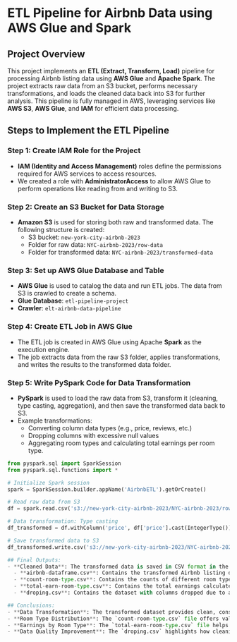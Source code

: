 # ETL Pipeline for Airbnb Data using AWS Glue and Spark

## Project Overview

This project implements an **ETL (Extract, Transform, Load)** pipeline for processing Airbnb listing data using **AWS Glue** and **Apache Spark**. The project extracts raw data from an S3 bucket, performs necessary transformations, and loads the cleaned data back into S3 for further analysis. This pipeline is fully managed in AWS, leveraging services like **AWS S3**, **AWS Glue**, and **IAM** for efficient data processing.

## Steps to Implement the ETL Pipeline

### Step 1: Create IAM Role for the Project

- **IAM (Identity and Access Management)** roles define the permissions required for AWS services to access resources.
- We created a role with **AdministratorAccess** to allow AWS Glue to perform operations like reading from and writing to S3.

### Step 2: Create an S3 Bucket for Data Storage

- **Amazon S3** is used for storing both raw and transformed data. The following structure is created:
  - S3 bucket: `new-york-city-airbnb-2023`
  - Folder for raw data: `NYC-airbnb-2023/row-data`
  - Folder for transformed data: `NYC-airbnb-2023/transformed-data`

### Step 3: Set up AWS Glue Database and Table

- **AWS Glue** is used to catalog the data and run ETL jobs. The data from S3 is crawled to create a schema.
- **Glue Database**: `etl-pipeline-project`
- **Crawler**: `elt-airbnb-data-pipeline`

### Step 4: Create ETL Job in AWS Glue

- The ETL job is created in AWS Glue using Apache **Spark** as the execution engine.
- The job extracts data from the raw S3 folder, applies transformations, and writes the results to the transformed data folder.

### Step 5: Write PySpark Code for Data Transformation

- **PySpark** is used to load the raw data from S3, transform it (cleaning, type casting, aggregation), and then save the transformed data back to S3.
- Example transformations:
  - Converting column data types (e.g., price, reviews, etc.)
  - Dropping columns with excessive null values
  - Aggregating room types and calculating total earnings per room type.

```python
from pyspark.sql import SparkSession
from pyspark.sql.functions import *

# Initialize Spark session
spark = SparkSession.builder.appName('AirbnbETL').getOrCreate()

# Read raw data from S3
df = spark.read.csv('s3://new-york-city-airbnb-2023/NYC-airbnb-2023/row-data/', header=True, inferSchema=True)

# Data transformation: Type casting
df_transformed = df.withColumn('price', df['price'].cast(IntegerType()))

# Save transformed data to S3
df_transformed.write.csv('s3://new-york-city-airbnb-2023/NYC-airbnb-2023/transformed-data/')

## Final Outputs:
- **Cleaned Data**: The transformed data is saved in CSV format in the `transformed-data` folder of the S3 bucket. The folder contains the following CSV files:
  - **airbnb-dataframe.csv**: Contains the transformed Airbnb listing data with correct data types.
  - **count-room-type.csv**: Contains the counts of different room types available in the dataset.
  - **total-earn-room-type.csv**: Contains the total earnings calculated for each room type.
  - **droping.csv**: Contains the dataset with columns dropped due to a high number of null values.

## Conclusions:
- **Data Transformation**: The transformed dataset provides clean, consistent data that can be easily used for analysis and machine learning tasks. The transformation process ensured that columns had appropriate data types and unnecessary columns were removed.
- **Room Type Distribution**: The `count-room-type.csv` file offers valuable insights into the distribution of room types in the dataset, which can help businesses understand the variety of listings.
- **Earnings by Room Type**: The `total-earn-room-type.csv` file helps in analyzing the earnings for different room types, which could inform pricing and business strategies for Airbnb hosts.
- **Data Quality Improvement**: The `droping.csv` highlights how cleaning the data by removing columns with excessive missing values can enhance data quality, making it more suitable for downstream analysis.
